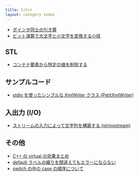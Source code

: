 ```yaml
---
title: C/C++
layout: category-index
---
```


- [ポインタ同士の引き算](pointer-subtraction.html)
- [ビット演算で大文字と小文字を変換する小技](bit-op-lowercase.html)

STL
----
- [コンテナ要素から特定の値を削除する](stl/remove-element.html)

サンプルコード
----
- [stdio を使ったシンプルな XmlWriter クラス (PetitXmlWriter)](xml/petit-xml-writer.html)

入出力 (I/O)
----
- [ストリームの入力によって文字列を構築する (stringstream)](io/stringstream.html)

その他
----
- [C++ の virtual の効果まとめ](virtual.html)
- [default ラベルの綴りを間違えてもエラーにならない](typo-of-default.html)
- [switch の中の case の順序について](order-of-cases.html)

